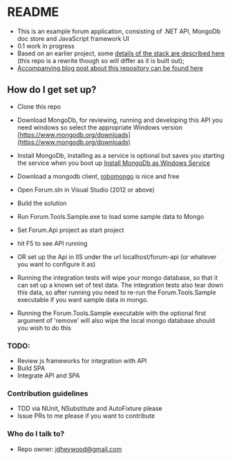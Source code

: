 # README #

* This is an example forum application, consisting of .NET API, MongoDb doc store and JavaScript framework UI
* 0.1 work in progress
* Based on an earlier project, some [details of the stack are described here](http://www.jdheywood.com/blog/2014/3/13/knockoutjs-net-mvc-mongodb) (this repo is a rewrite though so will differ as it is built out); 
* [Accompanying blog post about this repository can be found here](http://www.jdheywood.com/blog/2015/7/20/mongodb-c-driver-2-a-niceish-abstraction)

## How do I get set up? ##

* Clone this repo
* Download MongoDb, for reviewing, running and developing this API you need windows so select the appropriate Windows version 
[https://www.mongodb.org/downloads](https://www.mongodb.org/downloads)
* Install MongoDb, installing as a service is optional but saves you starting the service when you boot up 
[Install MongoDb as Windows Service](http://docs.mongodb.org/manual/tutorial/install-mongodb-on-windows/#run-the-mongodb-service)
* Download a mongodb client, [robomongo](http://robomongo.org/) is nice and free

* Open Forum.sln in Visual Studio (2012 or above)
* Build the solution
* Run Forum.Tools.Sample.exe to load some sample data to Mongo
* Set Forum.Api project as start project
* hit F5 to see API running
* OR set up the Api in IIS under the url localhost/forum-api (or whatever you want to configure it as)
* Running the integration tests will wipe your mongo database, so that it can set up a known set of test data. The integration tests also tear down this data, so after running you need to re-run the Forum.Tools.Sample executable if you want sample data in mongo.
* Running the Forum.Tools.Sample executable with the optional first argument of 'remove' will also wipe the local mongo database should you wish to do this

### TODO: ###
* Review js frameworks for integration with API
* Build SPA
* Integrate API and SPA


### Contribution guidelines ###
* TDD via NUnit, NSubstitute and AutoFixture please
* Issue PRs to me please if you want to contribute


### Who do I talk to? ###
* Repo owner: jdheywood@gmail.com